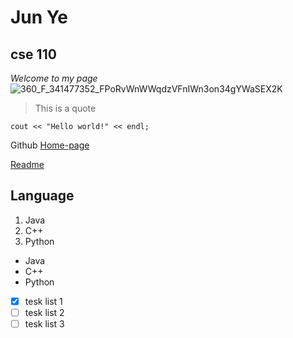 # **Jun Ye**
## cse 110
*Welcome to my page*
![360_F_341477352_FPoRvWnWWqdzVFnIWn3on34gYWaSEX2K](https://user-images.githubusercontent.com/68622712/193485232-f1ca068f-fd40-4890-aeb1-d323f12279d8.jpg)

>This is a quote


```
cout << "Hello world!" << endl;

```
Github [Home-page](https://github.com/jyip6/Lab-0-1)

[Readme](README.md)

## Language ##

1. Java
2. C++
3. Python

- Java 
- C++ 
- Python

- [x] tesk list 1
- [ ] tesk list 2
- [ ] tesk list 3
